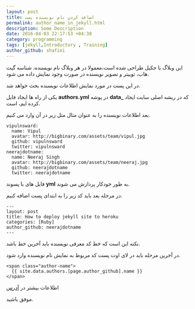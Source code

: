```yaml
---
layout: post
title: اضافه کردن نام نویسنده پست
permalink: author_name_in_jekyll.html
description: Some Description
date: 2016-04-03 22:17:53 +04:30
category: programming
tags: [jekyll,Introductory , Training]
author_github: shafiei
---
```


این وبلاگ با جکیل طراحی شده است،معمولا در هر وبلاگ نام نویسنده، شناسه گیت هاب، توییتر و تصویر نویسنده در صورت وجود نمایش داده می شود.

در این پست در مورد نمایش اطلاعات نویسنده بحث خواهد شد.

یکی از راه ها ایجاد فایل **authors.yml** در پوشه **data_** که در ریشه اصلی سایت ایجاد کرده ایم، است.

بعد اطلاعات نویسنده را به عنوان مثال مثل زیر در آن وارد می کنیم.



    vipulnsward:
      name: Vipul
      avatar: http://bigbinary.com/assets/team/vipul.jpg
      github: vipulnsward
      twitter: vipulnsward
    neerajdotname:
      name: Neeraj Singh
      avatar: http://bigbinary.com/assets/team/neeraj.jpg
      github: neerajdotname
      twitter: neerajdotname
    


فایل های با پسوند **yml** به طور خودکار پردازش می شوند.

در مرحله بعد باید کد زیر را به ابتدای پست اضافه کنیم.



    ---
    layout: post
    title: How to deploy jekyll site to heroku
    categories: [Ruby]
    author_github: neerajdotname
    ---
    


نکته این است که خط کد معرفی نویسنده باید آخرین خط باشد.

در آخرین مرحله باید در لای اوت پست کد مربوط به نمایش نام نویسنده وارد شود.


    <span class="author-name">
      {{ site.data.authors.[page.author_github].name }}
    </span>



اطلاعات بیشتر در [آدرس](http://blog.bigbinary.com/2015/01/09/author-information-in-jekyll-blog.html)

موفق باشید.
